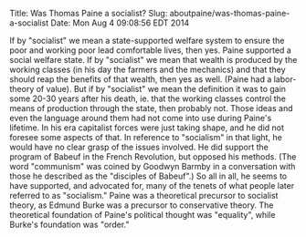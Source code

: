 Title: Was Thomas Paine a socialist?
Slug: aboutpaine/was-thomas-paine-a-socialist
Date: Mon Aug  4 09:08:56 EDT 2014

   If by "socialist" we mean a state-supported welfare system to ensure the
   poor and working poor lead comfortable lives, then yes. Paine supported a
   social welfare state. If by "socialist" we mean that wealth is produced by
   the working classes (in his day the farmers and the mechanics) and that
   they should reap the benefits of that wealth, then yes as well. (Paine had
   a labor-theory of value). But if by "socialist" we mean the definition it
   was to gain some 20-30 years after his death, ie. that the working classes
   control the means of production through the state, then probably not.
   Those ideas and even the language around them had not come into use during
   Paine's lifetime. In his era capitalist forces were just taking shape, and
   he did not foresee some aspects of that. In reference to "socialism" in
   that light, he would have no clear grasp of the issues involved. He did
   support the program of Babeuf in the French Revolution, but opposed his
   methods. (The word "communism" was coined by Goodwyn Barmby in a
   conversation with those he described as the "disciples of Babeuf".) So all
   in all, he seems to have supported, and advocated for, many of the tenets of what people later
   referred to as "socialism." Paine was a theoretical precursor to socialist theory, as Edmund Burke was a precursor to conservative theory. The theoretical foundation of Paine's political thought was "equality", while Burke's foundation was "order."
